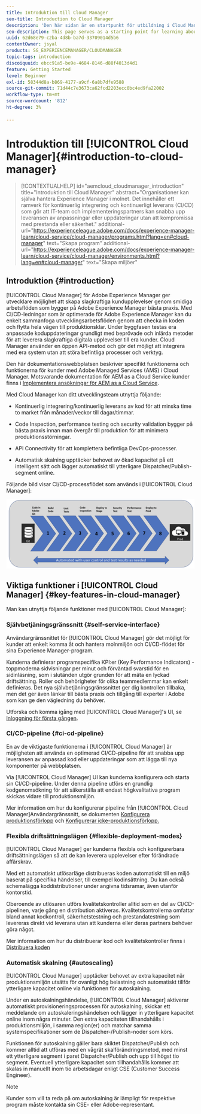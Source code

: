 ```yaml
---
title: Introduktion till Cloud Manager
seo-title: Introduction to Cloud Manager
description: 'Den här sidan är en startpunkt för utbildning i Cloud Manager. '
seo-description: This page serves as a starting point for learning about Adobe AEM Cloud Manager and highlights the benefits and key features.
uuid: 62d68e79-c2ba-4d8b-ba7d-33709014d5b6
contentOwner: jsyal
products: SG_EXPERIENCEMANAGER/CLOUDMANAGER
topic-tags: introduction
discoiquuid: ebcc91a5-be9e-4684-8146-d88f4013d4d1
feature: Getting Started
level: Beginner
exl-id: 58344d8a-b869-4177-a9cf-6a8b7dfe9588
source-git-commit: 71d44c7e3673ca62fcd2203ecc0bc4ed9fa22002
workflow-type: tm+mt
source-wordcount: '812'
ht-degree: 3%

---
```


# Introduktion till [!UICONTROL Cloud Manager]{#introduction-to-cloud-manager}

>[!CONTEXTUALHELP]
>id="aemcloud_cloudmanager_introduction"
>title="Introduktion till Cloud Manager"
>abstract="Organisationer kan själva hantera Experience Manager i molnet. Det innehåller ett ramverk för kontinuerlig integrering och kontinuerligt leverans (CI/CD) som gör att IT-team och implementeringspartners kan snabba upp leveransen av anpassningar eller uppdateringar utan att kompromissa med prestanda eller säkerhet."
>additional-url="https://experienceleague.adobe.com/docs/experience-manager-learn/cloud-service/cloud-manager/programs.html?lang=en#cloud-manager" text="Skapa program"
>additional-url="https://experienceleague.adobe.com/docs/experience-manager-learn/cloud-service/cloud-manager/environments.html?lang=en#cloud-manager" text="Skapa miljöer"

## Introduktion {#introduction}

[!UICONTROL Cloud Manager] för Adobe Experience Manager ger utvecklare möjlighet att skapa slagkraftiga kundupplevelser genom smidiga arbetsflöden som bygger på Adobe Experience Manager bästa praxis. Med CI/CD-ledningar som är optimerade för Adobe Experience Manager kan du enkelt sammanfoga utvecklingsarbetsflöden genom att checka in koden och flytta hela vägen till produktionsklar. Under byggfasen testas era anpassade koduppdateringar grundligt med beprövade och inlärda metoder för att leverera slagkraftiga digitala upplevelser till era kunder. Cloud Manager använder en öppen API-metod och gör det möjligt att integrera med era system utan att störa befintliga processer och verktyg.

Den här dokumentationswebbplatsen beskriver specifikt funktionerna och funktionerna för kunder med Adobe Managed Services (AMS) i Cloud Manager. Motsvarande dokumentation för AEM as a Cloud Service kunder finns i [Implementera ansökningar för AEM as a Cloud Service](https://experienceleague.adobe.com/docs/experience-manager-cloud-service/implementing/home.html?lang=en).

Med Cloud Manager kan ditt utvecklingsteam utnyttja följande:

* Kontinuerlig integrering/kontinuerlig leverans av kod för att minska time to market från månader/veckor till dagar/timmar.

* Code Inspection, performance testing och security validation bygger på bästa praxis innan man övergår till produktion för att minimera produktionsstörningar.

* API Connectivity för att komplettera befintliga DevOps-processer.

* Automatisk skalning upptäcker behovet av ökad kapacitet på ett intelligent sätt och lägger automatiskt till ytterligare Dispatcher/Publish-segment online.

Följande bild visar CI/CD-processflödet som används i [!UICONTROL Cloud Manager]:

![](assets/screen_shot_2018-05-12at73843pm.png)

## Viktiga funktioner i [!UICONTROL Cloud Manager] {#key-features-in-cloud-manager}

Man kan utnyttja följande funktioner med [!UICONTROL Cloud Manager]:

### Självbetjäningsgränssnitt {#self-service-interface}

Användargränssnittet för [!UICONTROL Cloud Manager] gör det möjligt för kunder att enkelt komma åt och hantera molnmiljön och CI/CD-flödet för sina Experience Manager-program.

Kunderna definierar programspecifika KPI:er (Key Performance Indicators) - toppmoderna sidvisningar per minut och förväntad svarstid för en sidinläsning, som i slutänden utgör grunden för att mäta en lyckad driftsättning. Roller och behörigheter för olika teammedlemmar kan enkelt definieras. Det nya självbetjäningsgränssnittet ger dig kontrollen tillbaka, men det ger även länkar till bästa praxis och tillgång till experter i Adobe som kan ge den vägledning du behöver.

Utforska och komma igång med [!UICONTROL Cloud Manager]&#39;s UI, se [Inloggning för första gången](https://helpx.adobe.com/experience-manager/cloud-manager/using/first-time-login.html).

### CI/CD-pipeline {#ci-cd-pipeline}

En av de viktigaste funktionerna i [!UICONTROL Cloud Manager] är möjligheten att använda en optimerad CI/CD-pipeline för att snabba upp leveransen av anpassad kod eller uppdateringar som att lägga till nya komponenter på webbplatsen.

Via [!UICONTROL Cloud Manager] UI kan kunderna konfigurera och starta sin CI/CD-pipeline. Under denna pipeline utförs en grundlig kodgenomsökning för att säkerställa att endast högkvalitativa program skickas vidare till produktionsmiljön.

Mer information om hur du konfigurerar pipeline från [!UICONTROL Cloud Manager]Användargränssnitt, se dokumenten [Konfigurera produktionsförlopp](configuring-production-pipelines.md) och [Konfigurerar icke-produktionsförlopp.](configuring-non-production-pipelines.md)

### Flexibla driftsättningslägen {#flexible-deployment-modes}

[!UICONTROL Cloud Manager] ger kunderna flexibla och konfigurerbara driftsättningslägen så att de kan leverera upplevelser efter förändrade affärskrav.

Med ett automatiskt utlösarläge distribueras koden automatiskt till en miljö baserat på specifika händelser, till exempel kodinsättning. Du kan också schemalägga koddistributioner under angivna tidsramar, även utanför kontorstid.

Oberoende av utlösaren utförs kvalitetskontroller alltid som en del av CI/CD-pipelinen, varje gång en distribution aktiveras. Kvalitetskontrollerna omfattar bland annat kodkontroll, säkerhetstestning och prestandatestning som levereras direkt vid leverans utan att kunderna eller deras partners behöver göra något.

Mer information om hur du distribuerar kod och kvalitetskontroller finns i [Distribuera koden](deploying-code.md)

### Automatisk skalning {#autoscaling}

[!UICONTROL Cloud Manager] upptäcker behovet av extra kapacitet när produktionsmiljön utsätts för ovanligt hög belastning och automatiskt tillför ytterligare kapacitet online via funktionen för autoskalning.

Under en autoskalningshändelse, [!UICONTROL Cloud Manager] aktiverar automatiskt provisioneringsprocessen för autoskalning, skickar ett meddelande om autoskaleringshändelsen och lägger in ytterligare kapacitet online inom några minuter. Den extra kapaciteten tillhandahålls i produktionsmiljön, i samma region(er) och matchar samma systemspecifikationer som de Dispatcher-/Publish-noder som körs.

Funktionen för autoskalning gäller bara skiktet Dispatcher/Publish och kommer alltid att utföras med en vågrät skalförändringsmetod, med minst ett ytterligare segment i paret Dispatcher/Publish och upp till högst tio segment. Eventuell ytterligare kapacitet som tillhandahålls kommer att skalas in manuellt inom tio arbetsdagar enligt CSE (Customer Success Engineer).

>[!NOTE]
>Kunder som vill ta reda på om autoskalning är lämpligt för respektive program måste kontakta sin CSE- eller Adobe-representant.
